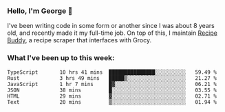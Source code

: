### Hello, I'm George 👋

I've been writing code in some form or another since I was about 8 years old, and recently made it my full-time job. On top of this, I maintain [Recipe Buddy](https://github.com/georgegebbett/recipe-buddy), a recipe scraper that interfaces with Grocy.  

<!--
**georgegebbett/georgegebbett** is a ✨ _special_ ✨ repository because its `README.md` (this file) appears on your GitHub profile.

Here are some ideas to get you started:

- 🔭 I’m currently working on ...
- 🌱 I’m currently learning ...
- 👯 I’m looking to collaborate on ...
- 🤔 I’m looking for help with ...
- 💬 Ask me about ...
- 📫 How to reach me: ...
- 😄 Pronouns: ...
- ⚡ Fun fact: ...
-->

### What I've been up to this week:
<!--START_SECTION:waka-->

```text
TypeScript       10 hrs 41 mins  ███████████████░░░░░░░░░░   59.49 %
Rust             3 hrs 49 mins   █████▒░░░░░░░░░░░░░░░░░░░   21.27 %
JavaScript       1 hr 7 mins     █▓░░░░░░░░░░░░░░░░░░░░░░░   06.21 %
JSON             38 mins         █░░░░░░░░░░░░░░░░░░░░░░░░   03.55 %
HTML             29 mins         ▓░░░░░░░░░░░░░░░░░░░░░░░░   02.71 %
Text             20 mins         ▒░░░░░░░░░░░░░░░░░░░░░░░░   01.94 %
```

<!--END_SECTION:waka-->
